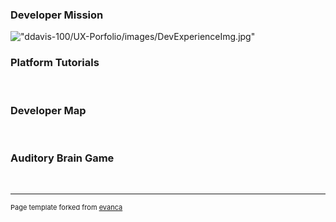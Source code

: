 ### Developer Mission ### 


!["ddavis-100/UX-Porfolio/images/DevExperienceImg.jpg"](https://ddavis-100.github.io/UX_Portfolio/projects/DeveloperMission)

### Platform Tutorials ### 


![<img src="images/DevTutorialsImg.png?raw=true"/>](https://ddavis-100.github.io/UX_Portfolio/projects/DevTutorial)

### Developer Map ###

![<img src="images/1*i00wc9Mn7C-DwEi4BZtsPw.png.jpg?raw=true"/>](https://ddavis-100.github.io/UX_Portfolio/projects/DevExperience)

### Auditory Brain Game ###

![<img src="images/AudBrainGame.jpg?raw=true"/>](https://ddavis-100.github.io/UX_Portfolio/projects/AudBrainGame)

---
<p style="font-size:11px">Page template forked from <a href="https://github.com/evanca/quick-portfolio">evanca</a></p>
<!-- Remove above link if you don't want to attibute -->
